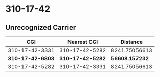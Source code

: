 # 310-17-42
## Unrecognized Carrier


| CGI | Nearest CGI | Distance |
|-----|-------------|----------|
| 310-17-42-3331 | 310-17-42-5282 | 8241.75056613 |
| **310-17-42-6803** | **310-17-42-5282** | **56608.157232** |
| 310-17-42-5282 | 310-17-42-3331 | 8241.75056613 |
